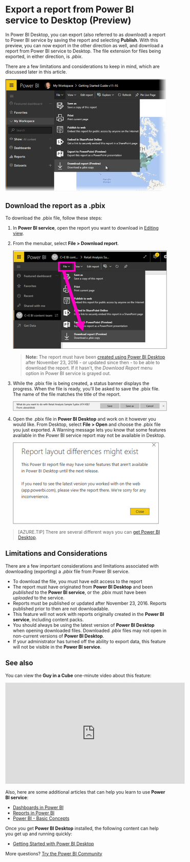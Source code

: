 ﻿<properties
   pageTitle="Export a report from Power BI service to Desktop (Preview)"
   description="Download a report from the Power BI service to a Power BI Desktop file"
   services="powerbi"
   documentationCenter=""
   authors="mihart"
   manager="mblythe"
   backup=""
   editor=""
   tags=""
   qualityFocus="no"
   qualityDate=""/>

<tags
   ms.service="powerbi"
   ms.devlang="NA"
   ms.topic="article"
   ms.tgt_pltfrm="NA"
   ms.workload="powerbi"
   ms.date="02/15/2017"
   ms.author="mihart"/>

# Export a report from Power BI service to Desktop (Preview)
In Power BI Desktop, you can export (also referred to as *download*) a report to Power BI service by saving the report and selecting **Publish**. With this preview, you can now export in the other direction as well, and download a report from Power BI service to Desktop. The file extension for files being exported, in either direction, is *.pbix*.

There are a few limitations and considerations to keep in mind, which are discussed later in this article.

![](media/powerbi-service-export-to-pbix/export-to-pbix_1a.png)

##  Download the report as a .pbix

To download the .pbix file, follow these steps:

1. In **Power BI service**, open the report you want to download in [Editing view](powerbi-service-go-from-reading-view-to-editing-view.md).

2.  From the menubar, select **File > Download report**.

    ![](media/powerbi-service-export-to-pbix/power-bi-export-to-pbix_1.png)

    > **Note:** The report must have been [created using Power BI Desktop](powerbi-learning-4-1-publish-reports.md) after November 23, 2016 - or updated since then - to be able to download the report. If it hasn't, the *Download Report* menu option in Power BI service is grayed out.

3. While the .pbix file is being created, a status banner displays the progress. When the file is ready, you'll be asked to save the .pbix file. The name of the file matches the title of the report.

    ![](media/powerbi-service-export-to-pbix/power-bi-save.png)

4.  Open the .pbix file in **Power BI Desktop** and work on it however you would like. From Desktop, select **File > Open** and choose the .pbix file you just exported. A Warning message lets you know that some features available in the Power BI service report may not be available in Desktop.

    ![](media/powerbi-service-export-to-pbix/power-bi-export-to-pbix_2.png)



>[AZURE.TIP] There are several different ways you can [get Power BI Desktop](powerbi-desktop-get-the-desktop.md).


## Limitations and Considerations

There are a few important considerations and limitations associated with downloading (exporting) a *.pbix* file from Power BI service.

-   To download the file, you must have edit access to the report
-   The report must have originated from **Power BI Desktop** and been *published* to the **Power BI service**, or the .pbix must have been *uploaded* to the service.
-   Reports must be published or updated after November 23, 2016. Reports published prior to then are not downloadable.
-   This feature will not work with reports originally created in the **Power BI service**, including content packs.
-   You should always be using the latest version of **Power BI Desktop** when opening downloaded files. Downloaded *.pbix* files may not open in non-current versions of **Power BI Desktop**.
-   If your administrator has turned off the ability to export data, this feature will not be visible in the **Power BI service**.


## See also

You can view the **Guy in a Cube** one-minute video about this feature:

<iframe width="560" height="315" src="https://www.youtube.com/embed/ymWqU5jiUl0" frameborder="0" allowfullscreen></iframe>

Also, here are some additional articles that can help you learn to use **Power BI service**:

-   [Dashboards in Power BI](powerbi-service-dashboards.md)
-   [Reports in Power BI](powerbi-service-reports.md)
-   [Power BI - Basic Concepts](powerbi-service-basic-concepts.md)

Once you get **Power BI Desktop** installed, the following content can help you get up and running quickly:

-   [Getting Started with Power BI Desktop](powerbi-desktop-getting-started.md)

More questions? [Try the Power BI Community](http://community.powerbi.com/)   
